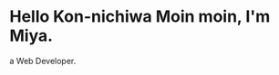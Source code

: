 <h1>Hello Kon-nichiwa Moin moin, I'm Miya.</h1>
<p>a Web Developer.</p>



<!---
miyauzawa/miyauzawa is a ✨ special ✨ repository because its `README.md` (this file) appears on your GitHub profile.
You can click the Preview link to take a look at your changes.
--->
